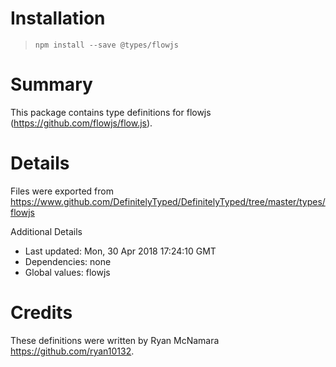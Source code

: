 # Installation
> `npm install --save @types/flowjs`

# Summary
This package contains type definitions for flowjs (https://github.com/flowjs/flow.js).

# Details
Files were exported from https://www.github.com/DefinitelyTyped/DefinitelyTyped/tree/master/types/flowjs

Additional Details
 * Last updated: Mon, 30 Apr 2018 17:24:10 GMT
 * Dependencies: none
 * Global values: flowjs

# Credits
These definitions were written by Ryan McNamara <https://github.com/ryan10132>.
